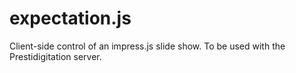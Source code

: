 expectation.js
==============

Client-side control of an impress.js slide show. To be used with the Prestidigitation server.
